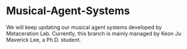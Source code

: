 # Musical-Agent-Systems
We will keep updating our musical agent systems developed by Metaceration Lab. Currently, this branch is mainly managed by Keon Ju Maverick Lee, a Ph.D. student.

